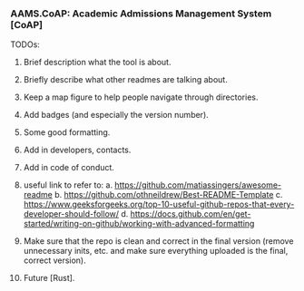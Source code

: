 ### AAMS.CoAP: Academic Admissions Management System [CoAP]

TODOs:

1. Brief description what the tool is about.

2. Briefly describe what other readmes are talking about.

3. Keep a map figure to help people navigate through directories.

4. Add badges (and especially the version number).

5. Some good formatting.

6. Add in developers, contacts.

7. Add in code of conduct.

8. useful link to refer to: 
  a. https://github.com/matiassingers/awesome-readme
  b. https://github.com/othneildrew/Best-README-Template
  c. https://www.geeksforgeeks.org/top-10-useful-github-repos-that-every-developer-should-follow/
  d. https://docs.github.com/en/get-started/writing-on-github/working-with-advanced-formatting
  
9. Make sure that the repo is clean and correct in the final version (remove unnecessary inits, etc. and make sure everything uploaded is the final, correct version).

10. Future [Rust].

